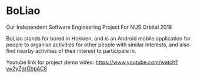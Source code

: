 # BoLiao
Our Independent Software Engineering Project For NUS Orbital 2018

BoLiao stands for bored in Hokkien, and is an Android mobile application for people to organise activities for other people with similar interests, and also find nearby activities of their interest to participate in.

Youtube link for project demo video: https://www.youtube.com/watch?v=2yZgrGbpAC8
